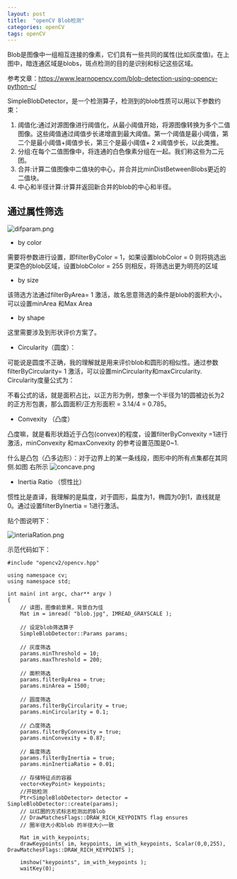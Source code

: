 ```yaml
---
layout: post
title:  "openCV Blob检测"
categories: openCV
tags: openCV
---
```



Blob是图像中一组相互连接的像素，它们具有一些共同的属性(比如灰度值)。在上图中，暗连通区域是blobs，斑点检测的目的是识别和标记这些区域。

参考文章：https://www.learnopencv.com/blob-detection-using-opencv-python-c/

SimpleBlobDetector，是一个检测算子，检测到的blob性质可以用以下参数约束：
1. 阈值化:通过对源图像进行阈值化，从最小阈值开始，将源图像转换为多个二值图像。这些阈值通过阈值步长递增直到最大阈值。第一个阈值是最小阈值，第二个是最小阈值+阈值步长，第三个是最小阈值+ 2 x阈值步长，以此类推。
2. 分组:在每个二值图像中，将连通的白色像素分组在一起。我们称这些为二元团。
3. 合并:计算二值图像中二值块的中心，并合并比minDistBetweenBlobs更近的二值块。
4. 中心和半径计算:计算并返回新合并的blob的中心和半径。
## 通过属性筛选
![difparam.png](https://i.loli.net/2020/05/24/QnFrs3eMuNlz6Za.png)
- by color

需要将参数进行设置，即filterByColor = 1，如果设置blobColor = 0 则将挑选出更深色的blob区域，设置blobColor = 255 则相反，将筛选出更为明亮的区域
- by size

该筛选方法通过filterByArea= 1 激活，故名思意筛选的条件是blob的面积大小，可以设置minArea 和Max Area
-  by shape

这里需要涉及到形状评价方案了。
- Circularity（圆度）：

可能说是圆度不正确，我的理解就是用来评价blob和圆形的相似性。通过参数filterByCircularity= 1 激活，可以设置minCircularity和maxCircularity. Circularity度量公式为：

不看公式的话，就是面积占比，以正方形为例，想象一个半径为1的圆被边长为2的正方形包裹，那么圆面积/正方形面积 = 3.14/4 = 0.785。

- Convexity （凸度）

凸度嘛，就是看形状趋近于凸包(convex)的程度，设置filterByConvexity =1进行激活，minConvexity 和maxConvexity 的参考设置范围是0~1.

什么是凸包（凸多边形）：对于边界上的某一条线段，图形中的所有点集都在其同侧.如图 右所示
![concave.png](https://i.loli.net/2020/05/24/hHfQEqIGys8i1Wr.png)


- Inertia Ratio （惯性比）

惯性比是直译，我理解的是扁度，对于圆形，扁度为1，椭圆为0到1，直线就是0。通过设置filterByInertia = 1进行激活。

贴个图说明下：

![interiaRation.png](https://i.loli.net/2020/05/24/HyMfChUQY4xmIuP.png)


示范代码如下：
```
#include "opencv2/opencv.hpp"

using namespace cv;
using namespace std;

int main( int argc, char** argv )
{
	// 读图，图像前景黑，背景白为佳
	Mat im = imread( "blob.jpg", IMREAD_GRAYSCALE );

	// 设定blob筛选算子
	SimpleBlobDetector::Params params;

	// 灰度筛选
	params.minThreshold = 10;
	params.maxThreshold = 200;

	// 面积筛选
	params.filterByArea = true;
	params.minArea = 1500;

	// 圆度筛选
	params.filterByCircularity = true;
	params.minCircularity = 0.1;

	// 凸度筛选
	params.filterByConvexity = true;
	params.minConvexity = 0.87;

	// 扁度筛选
	params.filterByInertia = true;
	params.minInertiaRatio = 0.01;

	// 存储特征点的容器
	vector<KeyPoint> keypoints;
	//开始检测
	Ptr<SimpleBlobDetector> detector = SimpleBlobDetector::create(params);   
	// 以红圈的方式标志检测出的Blob
	// DrawMatchesFlags::DRAW_RICH_KEYPOINTS flag ensures
	// 圈半径大小和blob 的半径大小一致

	Mat im_with_keypoints;
	drawKeypoints( im, keypoints, im_with_keypoints, Scalar(0,0,255), DrawMatchesFlags::DRAW_RICH_KEYPOINTS );

	imshow("keypoints", im_with_keypoints );
	waitKey(0);
```




